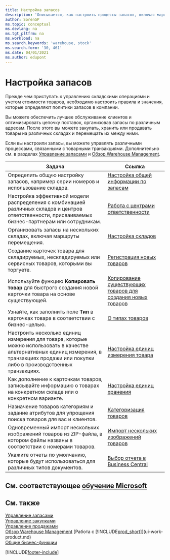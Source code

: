 ```yaml
---
title: Настройка запасов
description: 'Описывается, как настроить процессы запасов, включая маршруты перемещения и склады.'
author: SorenGP
ms.topic: conceptual
ms.devlang: na
ms.tgt_pltfrm: na
ms.workload: na
ms.search.keywords: 'warehouse, stock'
ms.search.form: '30, 461'
ms.date: 04/01/2021
ms.author: edupont
---
```

# <a name="setting-up-inventory"></a><a name="setting-up-inventory"></a>Настройка запасов
Прежде чем приступать к управлению складскими операциями и учетом стоимости товаров, необходимо настроить правила и значения, которые определяют политики запасов в компании.

Вы можете обеспечить лучшее обслуживание клиентов и оптимизировать цепочку поставок, организовав запасы по различным адресам. После этого вы можете закупать, хранить или продавать товары на различных складах и перемещать их между ними.

Если вы настроили запасы, вы можете управлять различными процессами, связанными с товарными транзакциями. Дополнительно см. в разделах [Управление запасами](inventory-manage-inventory.md) и [Обзор Warehouse Management](design-details-warehouse-management.md).

| Задача | Ссылка |
| --- | --- |
| Определить общую настройку запасов, например серии номеров и использование складов. |[Настройка общей информации по запасам](inventory-how-setup-general.md) |
|Настройка эффективной модели распределения с комбинацией различных складов и центров ответственности, присваиваемых бизнес-партнерам или сотрудникам.|[Работа с центрами ответственности](inventory-responsibility-centers.md)|
| Организовать запасы на нескольких складах, включая маршруты перемещения. |[Настройка складов](inventory-how-register-new-items.md) |
| Создание карточек товара для складируемых, нескладируемых или сервисных товаров, которыми вы торгуете. |[Регистрация новых товаров](inventory-how-register-new-items.md) |
|Используйте функцию **Копировать товар** для быстрого создания новой карточки товара на основе существующей.|[Копирование существующих товаров для создания новых товаров](inventory-how-copy-items.md)|
|Узнайте, как заполнить поле **Тип** в карточках товара в соответствии с бизнес-целью.|[О типах товаров](inventory-about-item-types.md)|
|Настроить несколько единиц измерения для товара, которые можно использовать в качестве альтернативных единиц измерения, в транзакциях продажи или покупки либо в производственных транзакциях.|[Настройка единиц измерения товара](inventory-how-setup-units-of-measure.md)|
|Как дополнение к карточкам товаров, записывайте информацию о товарах на конкретном складе или о конкретном варианте.|[Настройка единиц хранения](inventory-how-to-set-up-stockkeeping-units.md)|
| Назначение товаров категориям и задание атрибутов для упрощения поиска товаров для вас и клиентов. |[Категоризация товаров](inventory-how-categorize-items.md) |
|Одновременный импорт нескольких изображений товаров из ZIP-файла, в котором файлы названы в соответствии с номерами товаров.|[Импорт нескольких изображений товаров](inventory-how-import-item-pictures.md)|
|Укажите отчеты по умолчанию, которые будут использоваться для различных типов документов.|[Выбор отчета в Business Central](across-report-selections.md)|

## <a name="see-related-microsoft-training"></a><a name="see-related-microsoft-training"></a>См. соответствующее [обучение Microsoft](/training/paths/trade-get-started-dynamics-365-business-central/)

## <a name="see-also"></a><a name="see-also"></a>См. также

[Управление запасами](inventory-manage-inventory.md)  
[Управление закупками](purchasing-manage-purchasing.md)  
[Управление продажами](sales-manage-sales.md)    
[Обзор Warehouse Management](design-details-warehouse-management.md)
[Работа с [!INCLUDE[prod_short](includes/prod_short.md)]](ui-work-product.md)  
[Общие бизнес-функции](ui-across-business-areas.md)


[!INCLUDE[footer-include](includes/footer-banner.md)]
